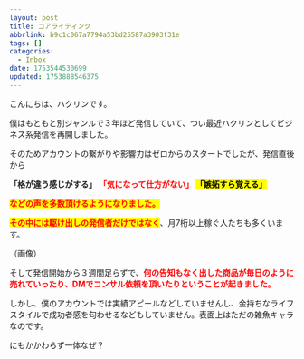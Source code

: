 ```yaml
---
layout: post
title: コアライティング
abbrlink: b9c1c067a7794a53bd25587a3903f31e
tags: []
categories:
  - Inbox
date: 1753544530699
updated: 1753888546375
---
```


こんにちは、ハクリンです。

僕はもともと別ジャンルで３年ほど発信していて、つい最近ハクリンとしてビジネス系発信を再開しました。

そのためアカウントの繋がりや影響力はゼロからのスタートでしたが、発信直後から

<span style="font-weight: bold;">「格が違う感じがする」</span> <span style="font-weight: bold; color: red;">「気になって仕方がない」</span> <span style="font-weight: bold; color: black; background-color: yellow;">「嫉妬すら覚える」</span>

<span style="font-weight: bold; color: red; background-color: yellow;">などの声を多数頂けるようになりました。</span>

<span style="font-weight: bold; color: red; background-color: yellow;">その中には駆け出しの発信者だけではなく</span>、月7桁以上稼ぐ人たちも多くいます。

（画像）

そして発信開始から３週間足らずで、<span style="font-weight: bold; color: red;">何の告知もなく出した商品が毎日のように売れていったり、DMでコンサル依頼を頂いたりということが起きました。</span>

しかし、僕のアカウントでは実績アピールなどしていませんし、金持ちなライフスタイルで成功者感を匂わせるなどもしていません。表面上はただの雑魚キャラなのです。

にもかかわらず一体なぜ？
